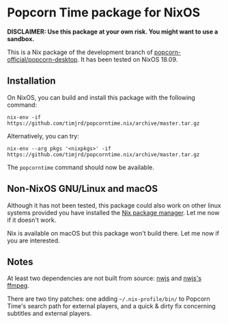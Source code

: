 # Popcorn Time package for NixOS
**DISCLAIMER: Use this package at your own risk. You might want to use a sandbox.**


This is a Nix package of the development branch of [popcorn-official/popcorn-desktop](https://github.com/popcorn-official/popcorn-desktop). It has been tested on NixOS 18.09.


## Installation

On NixOS, you can build and install this package with the following command:
```
nix-env -if https://github.com/timjrd/popcorntime.nix/archive/master.tar.gz
```
Alternatively, you can try:
```
nix-env --arg pkgs '<nixpkgs>' -if https://github.com/timjrd/popcorntime.nix/archive/master.tar.gz
```
The `popcorntime` command should now be available.


## Non-NixOS GNU/Linux and macOS

Although it has not been tested, this package could also work on other linux systems provided you have installed the [Nix package manager](https://nixos.org/nix). Let me now if it doesn't work.

Nix is available on macOS but this package won't build there. Let me now if you are interested.


## Notes

At least two dependencies are not built from source: [nwjs](https://nwjs.io/) and [nwjs's ffmpeg](https://github.com/iteufel/nwjs-ffmpeg-prebuilt).

There are two tiny patches: one adding `~/.nix-profile/bin/` to Popcorn Time's search path for external players, and a quick & dirty fix concerning subtitles and external players.
